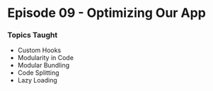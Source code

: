 # Episode 09 - Optimizing Our App

### Topics Taught

- Custom Hooks
- Modularity in Code
- Modular Bundling
- Code Splitting
- Lazy Loading
